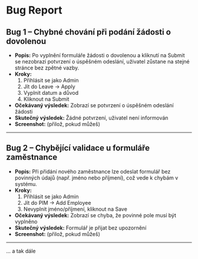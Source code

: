 # Bug Report

## Bug 1 – Chybné chování při podání žádosti o dovolenou
- **Popis:** Po vyplnění formuláře žádosti o dovolenou a kliknutí na Submit se nezobrazí potvrzení o úspěšném odeslání, uživatel zůstane na stejné stránce bez zpětné vazby.  
- **Kroky:**  
  1. Přihlásit se jako Admin  
  2. Jít do Leave → Apply  
  3. Vyplnit datum a důvod  
  4. Kliknout na Submit  
- **Očekávaný výsledek:** Zobrazí se potvrzení o úspěšném odeslání žádosti  
- **Skutečný výsledek:** Žádné potvrzení, uživatel není informován  
- **Screenshot:** (přilož, pokud můžeš)

---

## Bug 2 – Chybějící validace u formuláře zaměstnance
- **Popis:** Při přidání nového zaměstnance lze odeslat formulář bez povinných údajů (např. jméno nebo příjmení), což vede k chybám v systému.  
- **Kroky:**  
  1. Přihlásit se jako Admin  
  2. Jít do PIM → Add Employee  
  3. Nevyplnit jméno/příjmení, kliknout na Save  
- **Očekávaný výsledek:** Zobrazí se chyba, že povinné pole musí být vyplněno  
- **Skutečný výsledek:** Formulář je přijat bez upozornění  
- **Screenshot:** (přilož, pokud můžeš)

---

... a tak dále
